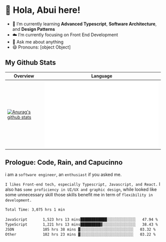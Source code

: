 # 👋 Hola, Abui here!

- 🌱 I’m currently learning **Advanced Typescript**, **Software Architecture**, and **Design Patterns**
- ☁️ I’m currently focusing on Front End Development
- 💬 Ask me about anything
- 😄 Pronouns: [object Object]

## My Github Stats

| Overview | Language |
| --- | --- |
|[![Anurag's github stats](https://github-readme-stats.vercel.app/api?username=abui-am&count_private=true)](https://github.com/anuraghazra/github-readme-stats)|![Language](https://raw.githubusercontent.com/abui-am/stats/c6455f656dfce7acd3951e5ec5b25d72af0b2ee3/generated/languages.svg)|

## Prologue: Code, Rain, and Capucinno
i am a `software engineer`, an `enthusiast` if you asked me. 

`I likes Front-end tech, especially Typescript, Javascript, and React.` I also has `some proficiency in UI/UX and graphic design`, while looked like some unnecessary skill those skills benefit me in term of `flexibility in development.`


<!--START_SECTION:waka-->

```text
Total Time: 3,075 hrs 1 min

JavaScript       1,523 hrs 13 mins████████████░░░░░░░░░░░░░   47.94 %
TypeScript       1,221 hrs 13 mins█████████▓░░░░░░░░░░░░░░░   38.43 %
JSON             105 hrs 38 mins ▓░░░░░░░░░░░░░░░░░░░░░░░░   03.32 %
Other            102 hrs 23 mins ▓░░░░░░░░░░░░░░░░░░░░░░░░   03.22 %
```

<!--END_SECTION:waka-->
